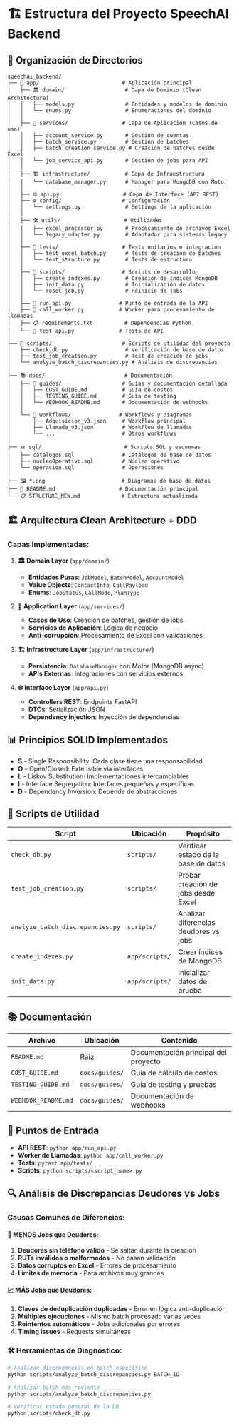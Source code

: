 # 🏗️ Estructura del Proyecto SpeechAI Backend

## 📁 Organización de Directorios

```
speechAi_backend/
├── 📱 app/                          # Aplicación principal
│   ├── 🏛️ domain/                   # Capa de Dominio (Clean Architecture)
│   │   ├── models.py                # Entidades y modelos de dominio
│   │   └── enums.py                 # Enumeraciones del dominio
│   │
│   ├── 🚀 services/                 # Capa de Aplicación (Casos de uso)
│   │   ├── account_service.py       # Gestión de cuentas
│   │   ├── batch_service.py         # Gestión de batches
│   │   ├── batch_creation_service.py # Creación de batches desde Excel
│   │   └── job_service_api.py       # Gestión de jobs para API
│   │
│   ├── 🏗️ infrastructure/           # Capa de Infraestructura
│   │   └── database_manager.py      # Manager para MongoDB con Motor
│   │
│   ├── 🌐 api.py                    # Capa de Interface (API REST)
│   ├── ⚙️ config/                   # Configuración
│   │   └── settings.py              # Settings de la aplicación
│   │
│   ├── 🛠️ utils/                    # Utilidades
│   │   ├── excel_processor.py       # Procesamiento de archivos Excel
│   │   └── legacy_adapter.py        # Adaptador para sistemas legacy
│   │
│   ├── 🧪 tests/                    # Tests unitarios e integración
│   │   ├── test_excel_batch.py      # Tests de creación de batches
│   │   └── test_structure.py        # Tests de estructura
│   │
│   ├── 📜 scripts/                  # Scripts de desarrollo
│   │   ├── create_indexes.py        # Creación de índices MongoDB
│   │   ├── init_data.py             # Inicialización de datos
│   │   └── reset_job.py             # Reinicio de jobs
│   │
│   ├── 🚀 run_api.py               # Punto de entrada de la API
│   ├── 🔧 call_worker.py           # Worker para procesamiento de llamadas
│   ├── 📋 requirements.txt          # Dependencias Python
│   └── 🧪 test_api.py              # Tests de API
│
├── 📜 scripts/                      # Scripts de utilidad del proyecto
│   ├── check_db.py                  # Verificación de base de datos
│   ├── test_job_creation.py         # Test de creación de jobs
│   └── analyze_batch_discrepancies.py # Análisis de discrepancias
│
├── 📚 docs/                         # Documentación
│   ├── 📁 guides/                   # Guías y documentación detallada
│   │   ├── COST_GUIDE.md           # Guía de costos
│   │   ├── TESTING_GUIDE.md        # Guía de testing
│   │   └── WEBHOOK_README.md       # Documentación de webhooks
│   │
│   └── 📁 workflows/               # Workflows y diagramas
│       ├── Adquisicion_v3.json     # Workflow principal
│       ├── Llamada_v3.json         # Workflow de llamadas
│       └── ...                     # Otros workflows
│
├── 📊 sql/                          # Scripts SQL y esquemas
│   ├── catalogos.sql               # Catálogos de base de datos
│   ├── nucleoOperativo.sql         # Núcleo operativo
│   └── operacion.sql               # Operaciones
│
├── 🖼️ *.png                        # Diagramas de base de datos
├── 📝 README.md                    # Documentación principal
└── 📋 STRUCTURE_NEW.md             # Estructura actualizada

```

## 🏛️ Arquitectura Clean Architecture + DDD

### **Capas Implementadas:**

1. **🏛️ Domain Layer** (`app/domain/`)
   - **Entidades Puras**: `JobModel`, `BatchModel`, `AccountModel`
   - **Value Objects**: `ContactInfo`, `CallPayload`
   - **Enums**: `JobStatus`, `CallMode`, `PlanType`

2. **🚀 Application Layer** (`app/services/`)
   - **Casos de Uso**: Creación de batches, gestión de jobs
   - **Servicios de Aplicación**: Lógica de negocio
   - **Anti-corrupción**: Procesamiento de Excel con validaciones

3. **🏗️ Infrastructure Layer** (`app/infrastructure/`)
   - **Persistencia**: `DatabaseManager` con Motor (MongoDB async)
   - **APIs Externas**: Integraciones con servicios externos

4. **🌐 Interface Layer** (`app/api.py`)
   - **Controllers REST**: Endpoints FastAPI
   - **DTOs**: Serialización JSON
   - **Dependency Injection**: Inyección de dependencias

## 📊 Principios SOLID Implementados

- **S** - Single Responsibility: Cada clase tiene una responsabilidad
- **O** - Open/Closed: Extensible via interfaces
- **L** - Liskov Substitution: Implementaciones intercambiables
- **I** - Interface Segregation: Interfaces pequeñas y específicas  
- **D** - Dependency Inversion: Depende de abstracciones

## 🔧 Scripts de Utilidad

| Script | Ubicación | Propósito |
|--------|-----------|-----------|
| `check_db.py` | `scripts/` | Verificar estado de la base de datos |
| `test_job_creation.py` | `scripts/` | Probar creación de jobs desde Excel |
| `analyze_batch_discrepancies.py` | `scripts/` | Analizar diferencias deudores vs jobs |
| `create_indexes.py` | `app/scripts/` | Crear índices de MongoDB |
| `init_data.py` | `app/scripts/` | Inicializar datos de prueba |

## 📚 Documentación

| Archivo | Ubicación | Contenido |
|---------|-----------|-----------|
| `README.md` | Raíz | Documentación principal del proyecto |
| `COST_GUIDE.md` | `docs/guides/` | Guía de cálculo de costos |
| `TESTING_GUIDE.md` | `docs/guides/` | Guía de testing y pruebas |
| `WEBHOOK_README.md` | `docs/guides/` | Documentación de webhooks |

## 🚀 Puntos de Entrada

- **API REST**: `python app/run_api.py`
- **Worker de Llamadas**: `python app/call_worker.py`
- **Tests**: `pytest app/tests/`
- **Scripts**: `python scripts/<script_name>.py`

## 🔍 Análisis de Discrepancias Deudores vs Jobs

### **Causas Comunes de Diferencias:**

#### **🚫 MENOS Jobs que Deudores:**
1. **Deudores sin teléfono válido** - Se saltan durante la creación
2. **RUTs inválidos o malformados** - No pasan validación
3. **Datos corruptos en Excel** - Errores de procesamiento
4. **Límites de memoria** - Para archivos muy grandes

#### **📈 MÁS Jobs que Deudores:**
1. **Claves de deduplicación duplicadas** - Error en lógica anti-duplicación
2. **Múltiples ejecuciones** - Mismo batch procesado varias veces
3. **Reintentos automáticos** - Jobs adicionales por errores
4. **Timing issues** - Requests simultáneas

### **🛠️ Herramientas de Diagnóstico:**
```bash
# Analizar discrepancias en batch específico
python scripts/analyze_batch_discrepancies.py BATCH_ID

# Analizar batch más reciente
python scripts/analyze_batch_discrepancies.py

# Verificar estado general de la DB
python scripts/check_db.py
```